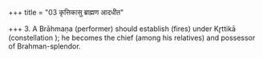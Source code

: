 +++
title = "03 कृत्तिकासु ब्राह्मण आदधीत"

+++
3. A Brāhmaṇa (performer) should establish (fires) under Kr̥ttikā (constellation ); he becomes the chief (among his relatives) and possessor of Brahman-splendor. 
